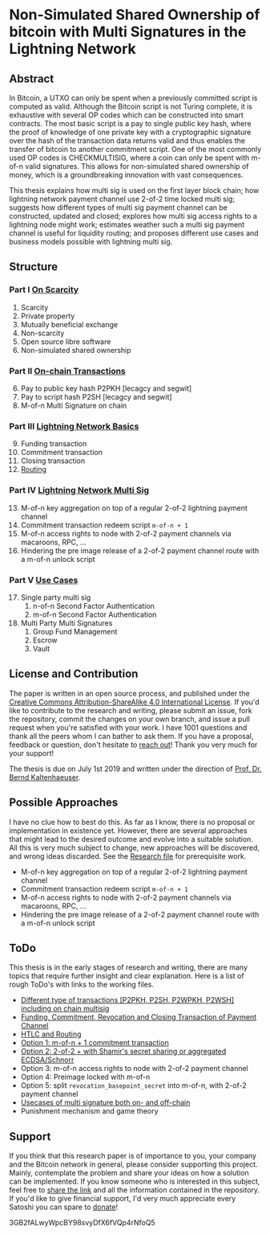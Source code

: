 # Non-Simulated Shared Ownership of bitcoin with Multi Signatures in the Lightning Network

## Abstract

In Bitcoin, a UTXO can only be spent when a previously committed script is computed as valid. Although the Bitcoin script is not Turing complete, it is exhaustive with several OP codes which can be constructed into smart contracts. The most basic script is a pay to single public key hash, where the proof of knowledge of one private key with a cryptographic signature over the hash of the transaction data returns valid and thus enables the transfer of bitcoin to another commitment script. One of the most commonly used OP codes is CHECKMULTISIG, where a coin can only be spent with m-of-n valid signatures. This allows for non-simulated shared ownership of money, which is a groundbreaking innovation with vast consequences.

This thesis explains how multi sig is used on the first layer block chain; how lightning network payment channel use 2-of-2 time locked multi sig; suggests how different types of multi sig payment channel can be constructed, updated and closed; explores how multi sig access rights to a lightning node might work; estimates weather such a multi sig payment channel is useful for liquidity routing; and proposes different use cases and business models possible with lightning multi sig.

## Structure

### Part I [On Scarcity](/Scarcity.asciidoc)

1. Scarcity
2. Private property
3. Mutually beneficial exchange
4. Non-scarcity
5. Open source libre software
6. Non-simulated shared ownership

### Part II [On-chain Transactions](/Transaction.asciidoc)

6. Pay to public key hash P2PKH [lecagcy and segwit]
7. Pay to script hash P2SH [lecagcy and segwit]
8. M-of-n Multi Signature on chain

### Part III [Lightning Network Basics](/PaymentChannel.asciidoc)

9. Funding transaction
10. Commitment transaction
11. Closing transaction
12. [Routing](/Routing.asciidoc)

### Part IV [Lightning Network Multi Sig](/LightningMultiSigTransaction.asciidoc)

13. M-of-n key aggregation on top of a regular 2-of-2 lightning payment channel
14. Commitment transaction redeem script `m-of-n + 1`
15. M-of-n access rights to node with 2-of-2 payment channels via macaroons, RPC, ...
16. Hindering the pre image release of a 2-of-2 payment channel route with a m-of-n unlock script

### Part V [Use Cases](/UseCase.asciidoc)

17. Single party multi sig
    1.  n-of-n Second Factor Authentication
    2.  m-of-n Second Factor Authentication
18. Multi Party Multi Signatures
    1.  Group Fund Management
    2.  Escrow
    3.  Vault

## License and Contribution

The paper is written in an open source process, and published under the [Creative Commons Attribution-ShareAlike 4.0 International License](https://creativecommons.org/licenses/by/4.0/legalcode). If you'd like to contribute to the research and writing, please submit an issue, fork the repository, commit the changes on your own branch, and issue a pull request when you're satisfied with your work. I have 1001 questions and thank all the peers whom I can bather to ask them. If you have a proposal, feedback or question, don't hesitate to [reach out](/https://towardsliberty.com/contact)! Thank you very much for your support!

The thesis is due on July 1st 2019 and written under the direction of [Prof. Dr. Bernd Kaltenhaeuser](https://www.dhbw-vs.de/hochschule/mitarbeitende/bernd-kaltenhaeuser.html).

## Possible Approaches

I have no clue how to best do this. As far as I know, there is no proposal or implementation in existence yet. However, there are several approaches that might lead to the desired outcome and evolve into a suitable solution. All this is very much subject to change, new approaches will be discovered, and wrong ideas discarded. See the [Research file](/Research.asciidoc) for prerequisite work.

* M-of-n key aggregation on top of a regular 2-of-2 lightning payment channel
* Commitment transaction redeem script `m-of-n + 1`
* M-of-n access rights to node with 2-of-2 payment channels via macaroons, RPC, ...
* Hindering the pre image release of a 2-of-2 payment channel route with a m-of-n unlock script

## ToDo

This thesis is in the early stages of research and writing, there are many topics that require further insight and clear explanation. Here is a list of rough ToDo's with links to the working files.

* [Different type of transactions [P2PKH, P2SH, P2WPKH, P2WSH] including on chain multisig](/Transaction.asciidoc)
* [Funding, Commitment, Revocation and Closing Transaction of Payment Channel](/PaymentChannel.asciidoc)
* [HTLC and Routing](/Routing.asciidoc)
* [Option 1: m-of-n + 1 commitment transaction](/LightningMultiSigTransaction.asciidoc)
* [Option 2: 2-of-2 + with Shamir's secret sharing or aggregated ECDSA/Schnorr](/LightningMultiSigTransaction.asciidoc)
* Option 3: m-of-n access rights to node with 2-of-2 payment channel
* Option 4: Preimage locked with m-of-n
* Option 5: split `revocation_basepoint_secret` into m-of-n, with 2-of-2 payment channel
* [Usecases of multi signature both on- and off-chain](/UseCase.asciidoc)
* Punishment mechanism and game theory

## Support

If you think that this research paper is of importance to you, your company and the Bitcoin network in general, please consider supporting this project. Mainly, contemplate the problem and share your ideas on how a solution can be implemented. If you know someone who is interested in this subject, feel free to [share the link](/https://github.com/MaxHillebrand/LightningMultiSig/) and all the information contained in the repository. If you'd like to give financial support, I'd very much appreciate every Satoshi you can spare to [donate](/https://tallyco.in/HillebrandMax)!

3GB2fALwyWpcBY98svyDfX6fVQp4rNfoQ5